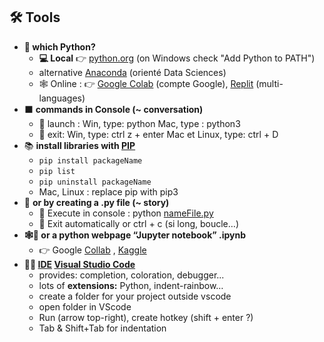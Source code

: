 
## 🛠️ Tools

- **🐍 which Python?** 
	- **💻 Local** 👉 [python.org](http://python.org/) (on Windows check "Add Python to PATH")
	- alternative [Anaconda](https://www.anaconda.com/) (orienté Data Sciences)
	- 🕸️ Online : 👉 [Google Colab](https://colab.research.google.com/) (compte Google), [Replit](https://replit.com/) (multi-languages)
- ⬛ **commands in Console (~ conversation)**
	- 🚀 launch : Win, type: python Mac, type : python3
	- 🚪 exit: Win, type: ctrl z + enter Mac et Linux, type: ctrl + D
- 📚 **install libraries with [PIP](https://pypi.org/)**
	- `pip install packageName`
	- `pip list`
	- `pip uninstall packageName`
	- Mac, Linux : replace pip with pip3
- 📃 **or by creating a .py file (~ story)**
	- 🚀 Execute in console : python [nameFile.py](http://namefile.py/)
	- 🚪 Exit automatically or ctrl + c (si long, boucle…)
- **🕸️🐍 or a python webpage “Jupyter notebook” .ipynb**
	- 👉 Google [Collab](https://colab.research.google.com/) , [Kaggle](https://www.kaggle.com/) 
- **👩‍💻 [IDE](https://en.wikipedia.org/wiki/Integrated_development_environment) [Visual Studio Code](https://code.visualstudio.com/)**
	- provides: completion, coloration, debugger...
	- lots of **extensions:** Python, indent-rainbow…
	- create a folder for your project outside vscode
	- open folder in VScode
	- Run (arrow top-right), create hotkey (shift + enter ?)
	- Tab & Shift+Tab for indentation

